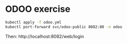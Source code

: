 # ODOO exercise

```bash
kubectl apply -f odoo.yml
kubectl port-forward svc/odoo-public 8082:80 -n odoo
```

Then: http://localhost:8082/web/login